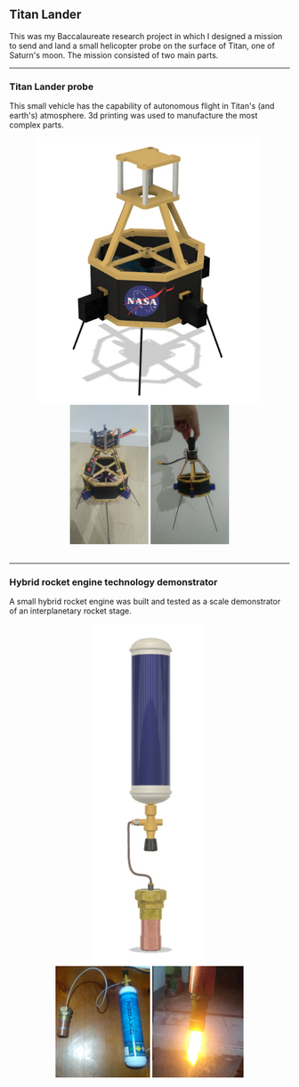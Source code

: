 ## Titan Lander

This was my Baccalaureate research project in which I designed a mission to send and land a small helicopter probe on the surface of Titan, one of Saturn's moon. The mission consisted of two main parts.

---

### Titan Lander probe

This small vehicle has the capability of autonomous flight in Titan's (and earth's) atmosphere. 3d printing was used to manufacture the most complex parts.
<div style="text-align:center">
<img width = "400" src="images/render_lander.jpg"/>
</div>
<div style="text-align:center">
<img height = "250" src="images/Lander_Disassembled.jpg"/>
<img height = "250" src="images/lander_profile.jpg"/>
</div>
<br/>

---

### Hybrid rocket engine technology demonstrator

A small hybrid rocket engine was built and tested as a scale demonstrator of an interplanetary rocket stage.
<div style="text-align:center">
<img width = "200" src="images/render_engine.jpg"/>
</div>
<div style="text-align:center">
<img height = "200" src="images/engine_layout.png"/>
<img height = "200" src="images/fire_test.jpg"/>
</div>